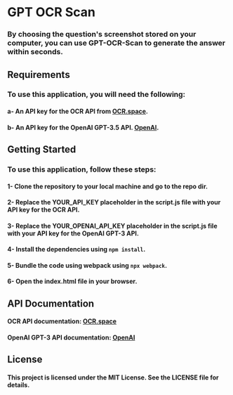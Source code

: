 # GPT OCR Scan
### By choosing the question's screenshot stored on your computer, you can use GPT-OCR-Scan to generate the answer within seconds.

## Requirements
### To use this application, you will need the following:

#### a- An API key for the OCR API from [OCR.space](https://ocr.space/ocrapi).
#### b- An API key for the OpenAI GPT-3.5 API. [OpenAI](https://platform.openai.com/account/api-keys). 

## Getting Started
### To use this application, follow these steps:

#### 1- Clone the repository to your local machine and go to the repo dir.
#### 2- Replace the YOUR_API_KEY placeholder in the script.js file with your API key for the OCR API.
#### 3- Replace the YOUR_OPENAI_API_KEY placeholder in the script.js file with your API key for the OpenAI GPT-3 API.
#### 4- Install the dependencies using `npm install`.
#### 5- Bundle the code using webpack using `npx webpack`.
#### 6- Open the index.html file in your browser.

## API Documentation
#### OCR API documentation: [OCR.space](https://ocr.space/ocrapi)
#### OpenAI GPT-3 API documentation: [OpenAI](https://beta.openai.com/docs/api-reference/introduction)

## License
#### This project is licensed under the MIT License. See the LICENSE file for details.
